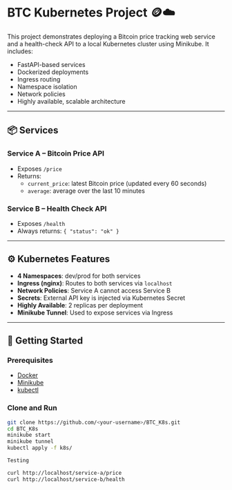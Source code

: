 # BTC Kubernetes Project 🪙☁️

This project demonstrates deploying a Bitcoin price tracking web service and a health-check API to a local Kubernetes cluster using Minikube. It includes:

- FastAPI-based services
- Dockerized deployments
- Ingress routing
- Namespace isolation
- Network policies
- Highly available, scalable architecture

---

## 📦 Services

### Service A – Bitcoin Price API
- Exposes `/price`
- Returns:
  - `current_price`: latest Bitcoin price (updated every 60 seconds)
  - `average`: average over the last 10 minutes

### Service B – Health Check API
- Exposes `/health`
- Always returns: `{ "status": "ok" }`

---

## ⚙️ Kubernetes Features

- **4 Namespaces**: dev/prod for both services
- **Ingress (nginx)**: Routes to both services via `localhost`
- **Network Policies**: Service A cannot access Service B
- **Secrets**: External API key is injected via Kubernetes Secret
- **Highly Available**: 2 replicas per deployment
- **Minikube Tunnel**: Used to expose services via Ingress

---

## 🚀 Getting Started

### Prerequisites
- [Docker](https://www.docker.com/)
- [Minikube](https://minikube.sigs.k8s.io/)
- [kubectl](https://kubernetes.io/docs/tasks/tools/)

### Clone and Run

```bash
git clone https://github.com/<your-username>/BTC_K8s.git
cd BTC_K8s
minikube start
minikube tunnel
kubectl apply -f k8s/

Testing

curl http://localhost/service-a/price
curl http://localhost/service-b/health

